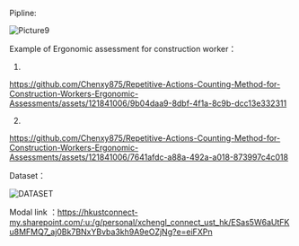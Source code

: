 
Pipline:

![Picture9](https://github.com/Chenxy875/Repetitive-Actions-Counting-Method-for-Construction-Workers-Ergonomic-Assessments/assets/121841006/bb22d4eb-892c-4afa-b7fc-74df05eb7525)




Example of Ergonomic assessment for construction worker：

1.




https://github.com/Chenxy875/Repetitive-Actions-Counting-Method-for-Construction-Workers-Ergonomic-Assessments/assets/121841006/9b04daa9-8dbf-4f1a-8c9b-dcc13e332311


2.


https://github.com/Chenxy875/Repetitive-Actions-Counting-Method-for-Construction-Workers-Ergonomic-Assessments/assets/121841006/7641afdc-a88a-492a-a018-873997c4c018


Dataset：

![DATASET](https://github.com/Chenxy875/Repetitive-Actions-Counting-Method-for-Construction-Workers-Ergonomic-Assessments/assets/121841006/572d37ee-f2c2-4602-893d-0f92595b40ec)



Modal link ：https://hkustconnect-my.sharepoint.com/:u:/g/personal/xchengl_connect_ust_hk/ESas5W6aUtFKu8MFMQ7_aj0Bk7BNxYBvba3kh9A9eOZjNg?e=eiFXPn

















